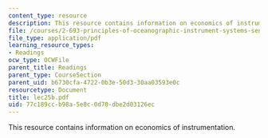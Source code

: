 ```yaml
---
content_type: resource
description: This resource contains information on economics of instrumentation.
file: /courses/2-693-principles-of-oceanographic-instrument-systems-sensors-and-measurements-13-998-spring-2004/77c189ccb98a5e8c0d70dbe2d03126ec_lec25b.pdf
file_type: application/pdf
learning_resource_types:
- Readings
ocw_type: OCWFile
parent_title: Readings
parent_type: CourseSection
parent_uid: b6730cfa-4722-0b3e-50d3-30aa03593e0c
resourcetype: Document
title: lec25b.pdf
uid: 77c189cc-b98a-5e8c-0d70-dbe2d03126ec
---
```

This resource contains information on economics of instrumentation.

